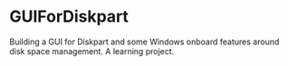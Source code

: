 # GUIForDiskpart
Building a GUI for Diskpart and some Windows onboard features around disk space management. A learning project.
